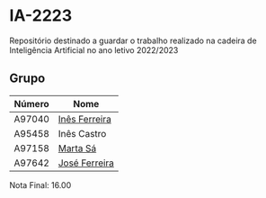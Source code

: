 # IA-2223

Repositório destinado a guardar o trabalho realizado na cadeira de Inteligência Artificial no ano letivo 2022/2023

## Grupo
| Número  | Nome                                               |
| ------- | -------------------------------------------------- |
| A97040  | [Inês Ferreira](https://github.com/inesferreira18) |
| A95458  | Inês Castro                                        |
| A97158  | [Marta Sá](https://github.com/findingmarta)        |
| A97642  | [José Ferreira](https://github.com/rafa2002)       |

Nota Final: 16.00
